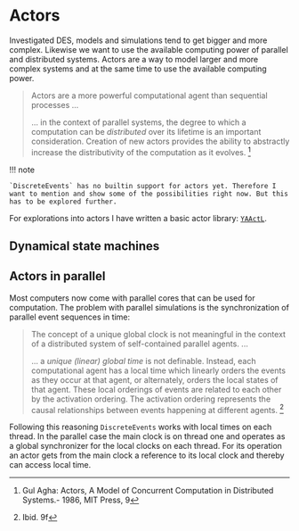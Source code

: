 # Actors

Investigated DES, models and simulations tend to get bigger and more complex. Likewise we want to use the available computing power of parallel and distributed systems. Actors are a way to model larger and more complex systems and at the same time to use the available computing power.

> Actors are a more powerful computational agent than sequential
> processes ...
>
> ...  in the context of parallel systems, the degree to which a computation can be *distributed* over its lifetime is an important consideration. Creation of new actors provides the ability to abstractly increase the distributivity of the computation as it evolves. [^1]

!!! note

    `DiscreteEvents` has no builtin support for actors yet. Therefore I want to mention and show some of the possibilities right now. But this has to be explored further.

For explorations into actors I have written a basic actor library: [`YAActL`](https://github.com/pbayer/YAActL.jl).

## Dynamical state machines

## Actors in parallel

Most computers now come with parallel cores that can be used for computation. The problem with parallel simulations is the synchronization of parallel event sequences in time:

> The concept of a unique global clock is not meaningful in the context of a distributed system of self-contained parallel agents. ...
>
> ... a *unique (linear) global time* is not definable. Instead, each computational agent has a local time which linearly orders the events as they occur at that agent, or alternately, orders the local states of that agent. These local orderings of events are related to each other by the activation ordering. The activation ordering represents the causal relationships between events happening at different agents. [^2]

Following this reasoning `DiscreteEvents` works with local times on each thread. In the parallel case the main clock is on thread one and operates as a global synchronizer for the local clocks on each thread. For its operation an actor gets from the main clock a reference to its local clock and thereby can access local time.

[^1]: Gul Agha: Actors, A Model of Concurrent Computation in Distributed Systems.- 1986, MIT Press, 9
[^2]: Ibid. 9f
